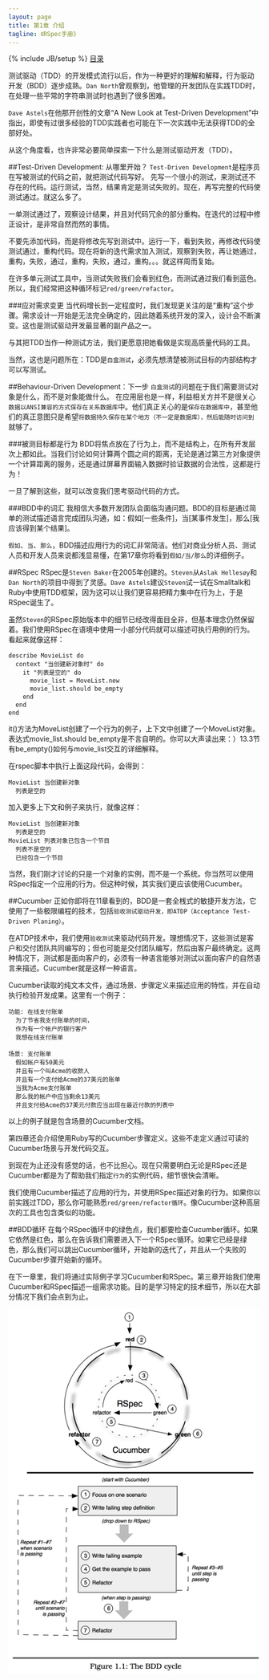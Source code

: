 ```yaml
---
layout: page
title: 第1章 介绍
tagline: 《RSpec手册》
---
```

{% include JB/setup %}
[目录](/the-rspec-book)

测试驱动（TDD）的开发模式流行以后，作为一种更好的理解和解释，行为驱动开发（BDD）逐步成熟。`Dan North`曾观察到，他管理的开发团队在实践TDD时，在处理一些平常的字符串测试时也遇到了很多困难。

`Dave Astels`在他那开创性的文章“A New Look at Test-Driven Development”中指出，即使有过很多经验的TDD实践者也可能在下一次实践中无法获得TDD的全部好处。

从这个角度看，也许非常必要简单探索一下什么是测试驱动开发（TDD）。

##Test-Driven Development: 从哪里开始？
`Test-Driven Development`是程序员在写被测试的代码之前，就把测试代码写好。 先写一个很小的测试，来测试还不存在的代码。运行测试，当然，结果肯定是测试失败的。现在，再写完整的代码使测试通过。就这么多了。

一单测试通过了，观察设计结果，并且对代码冗余的部分重构。在迭代的过程中修正设计，是非常自然而然的事情。

不要先添加代码，而是将修改先写到测试中。运行一下，看到失败，再修改代码使测试通过，重构代码。现在将新的迭代需求加入测试，观察到失败，再让她通过，重构，失败，通过，重构，失败，通过，重构。。。就这样周而复始。

在许多单元测试工具中，当测试失败我们会看到红色，而测试通过我们看到蓝色。所以，我们经常把这种循环标记`red/green/refactor`。

###应对需求变更
当代码增长到一定程度时，我们发现更关注的是“重构”这个步骤。需求设计一开始是无法完全确定的，因此随着系统开发的深入，设计会不断演变。这也是测试驱动开发最显著的副产品之一。

与其把TDD当作一种测试方法，我们更愿意把她看做是实现高质量代码的工具。

当然，这也是问题所在：TDD是`白盒测试`，必须先想清楚被测试目标的内部结构才可以写测试。

##Behaviour-Driven Development：下一步
`白盒测试`的问题在于我们需要测试对象是什么，而不是对象能做什么。
在应用层也是一样，利益相关方并不是很关心`数据以ANSI兼容的方式保存在关系数据库`中。他们真正关心的是`保存在数据库中`，甚至他们的真正意图只是希望`将数据持久保存在某个地方（不一定是数据库），然后能随时访问到`就够了。

###被测目标都是行为
BDD将焦点放在了行为上，而不是结构上，在所有开发层次上都如此。当我们讨论如何计算两个圆之间的距离，无论是通过第三方对象提供一个计算距离的服务，还是通过屏幕界面输入数据时验证数据的合法性，这都是行为！

一旦了解到这些，就可以改变我们思考驱动代码的方式。

###BDD中的词汇
我相信大多数开发团队会面临沟通问题。BDD的目标是通过简单的测试描述语言完成团队沟通，如：假如[一些条件]，当[某事件发生]，那么[我应该得到某个结果]。

`假如`、`当`、`那么`，BDD描述应用行为的词汇非常简洁。他们对商业分析人员、测试人员和开发人员来说都浅显易懂，在第17章你将看到`假如/当/那么`的详细例子。

##RSpec
RSpec是`Steven Baker`在2005年创建的。`Steven`从`Aslak Hellesøy`和`Dan North`的项目中得到了灵感。`Dave Astels`建议`Steven`试一试在Smalltalk和Ruby中使用TDD框架，因为这可以让我们更容易把精力集中在行为上，于是RSpec诞生了。

虽然`Steven`的RSpec原始版本中的细节已经改得面目全非，但基本理念仍然保留着。我们使用RSpec在语境中使用一小部分代码就可以描述可执行用例的行为。看起来就像这样：

    describe MovieList do
      context "当创建新对象时" do
        it "列表是空的" do
          movie_list = MoveList.new
          movie_list.should be_empty
        end
      end
    end

it()方法为MoveList创建了一个行为的例子，上下文中创建了一个MoveList对象。表达式movie_list.should be_empty是不言自明的。你可以大声读出来：）13.3节有be_empty()如何与movie_list交互的详细解释。

在rspec脚本中执行上面这段代码，会得到：

    MovieList 当创建新对象
      列表是空的

加入更多上下文和例子来执行，就像这样：

    MovieList 当创建新对象
      列表是空的
    MovieList 列表对象已包含一个节目
      列表不是空的
      已经包含一个节目

当然，我们刚才讨论的只是一个对象的实例，而不是一个系统。你当然可以使用RSpec指定一个应用的行为。但这种时候，其实我们更应该使用Cucumber。

##Cucumber
正如你即将在11章看到的，BDD是一套全桟式的敏捷开发方法，它使用了一些极限编程的技术，包括`验收测试驱动开发，即ATDP（Acceptance Test-Driven Planing）`。

在ATDP技术中，我们使用`验收测试`来驱动代码开发。理想情况下，这些测试是客户和交付团队共同编写的；但也可能是交付团队编写，然后由客户最终确定。这两种情况下，测试都是面向客户的，必须有一种语言能够对测试以面向客户的自然语言来描述。Cucumber就是这样一种语言。

Cucumber读取的纯文本文件，通过场景、步骤定义来描述应用的特性，并在自动执行检验开发成果。这里有一个例子：

    功能: 在线支付账单
      为了节省我支付账单的时间，
      作为有一个帐户的银行客户
      我想在线支付账单
      
    场景: 支付账单
      假如帐户有50美元
      并且有一个叫Acme的收款人
      并且有一个支付给Acme的37美元的账单
      当我为Acme支付账单
      那么我的帐户中应当剩余13美元
      并且支付给Acme的37美元付款应当出现在最近付款的列表中
      
以上的例子就是包含场景的Cucumber文档。

第四章还会介绍使用Ruby写的Cucumber步骤定义。这些不走定义通过可读的Cucumber场景与开发代码交互。

到现在为止还没有感觉的话，也不比担心。现在只需要明白无论是RSpec还是Cucumber都是为了帮助我们指定`行为`的实例代码，细节很快会清晰。

我们使用Cucumber描述了应用的行为，并使用RSpec描述对象的行为。如果你以前实践过TDD，那么你可能熟悉`red/green/refactor循环`。像Cucumber这种高层次的工具也包含类似的功能。

##BDD循环
在每个RSpec循环中的绿色点，我们都要检查Cucumber循环。如果它依然是红色，那么在告诉我们需要进入下一个RSpec循环。如果它已经是绿色，那么我们可以跳出Cucumber循环，开始新的迭代了，并且从一个失败的Cucumber步骤开始新的循环。

在下一章里，我们将通过实际例子学习Cucumber和RSpec。第三章开始我们使用Cucumber和RSpec描述一组需求功能。目的是学习特定的技术细节，所以在大部分情况下我们会点到为止。

![BDD Cycle](bdd_cycle.png)

